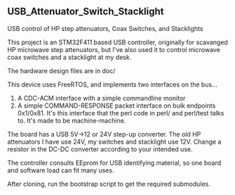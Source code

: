 ## USB_Attenuator_Switch_Stacklight

USB control of HP step attenuators, Coax Switches, and Stacklights

This project is an STM32F411 based USB controller, originally for scavanged HP
microwave step attenuators, but I've also used it to control microwave coax
switches and a stacklight at my desk.

The hardware design files are in doc/

This device uses FreeRTOS, and implements two interfaces on the bus...

1. A CDC-ACM interface with a simple commandline monitor
2. A simple COMMAND-RESPONSE packet interface on bulk endpoints 0x1/0x81. It's
this interface that the perl code in perl/ and perl/test talks to. It's made to
be machine-machine.

The board has a USB 5V->12 or 24V step-up converter. The old HP attenuators I
have use 24V, my switches and stacklight use 12V. Change a resistor in the
DC-DC converter according to your intended use.

The controller consults EEprom for USB identifying material, so one board and
software load can fit many uses.

After cloning, run the bootstrap script to get the required submodules.
